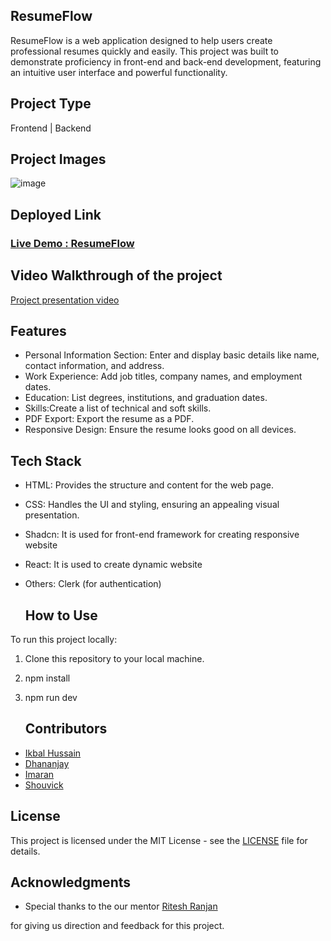 ## ResumeFlow

ResumeFlow is a web application designed to help users create professional resumes quickly and easily. This project was built to demonstrate proficiency in front-end and back-end development, featuring an intuitive user interface and powerful functionality.

## Project Type
Frontend | Backend

## Project Images
![image](https://github.com/ikbal-hussain/Function-Fencers-034/blob/develop/resume/src/assets/ResumeFlow%20screenshot.png)
## Deployed Link
<h3><a href="https://resumeflow.netlify.app/">Live Demo : ResumeFlow</a></h3>


## Video Walkthrough of the project
<a href="https://youtu.be/ZKKcBcCgdS8">Project
presentation video</a>

## Features
- Personal Information Section: Enter and display basic details like name, contact information, and address.
- Work Experience: Add job titles, company names, and employment dates.
- Education: List degrees, institutions, and graduation dates.
- Skills:Create a list of technical and soft skills.
- PDF Export: Export the resume as a PDF.
- Responsive Design: Ensure the resume looks good on all devices.



## Tech Stack

  - HTML: Provides the structure and content for the web page.
  - CSS: Handles the UI and styling, ensuring an appealing visual presentation.
  - Shadcn: It is used for front-end framework for creating
            responsive website
  - React: It is used to create dynamic website
  - Others: Clerk (for authentication)

    ## How to Use

To run this project locally:

  1. Clone this repository to your local machine.
  2. npm install
  3. npm run dev

     ## Contributors
     
  - <a href="https://github.com/ikbal-hussain">Ikbal Hussain</a>
  - <a href="https://github.com/Dhananjay155">Dhananjay </a>
  - <a href="https://github.com/imarani494">Imaran</a>
  - <a href="https://github.com/Shouvick21">Shouvick</a>

  
## License

  This project is licensed under the MIT License - see the [LICENSE](LICENSE) file for details.

## Acknowledgments


  - Special thanks to the our mentor <a href="https://github.com/RANJAN-ritesh">Ritesh Ranjan</a>

for giving us direction and feedback for this project.

